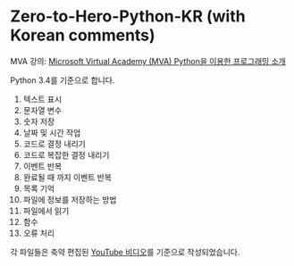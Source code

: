 # Zero-to-Hero-Python-KR (with Korean comments)

MVA 강의: [Microsoft Virtual Academy (MVA) Python을 이용한 프로그래밍 소개](https://mva.microsoft.com/ko/training-courses/python%EC%9D%84-%EC%82%AC%EC%9A%A9%ED%95%9C-%ED%94%84%EB%A1%9C%EA%B7%B8%EB%9E%98%EB%B0%8D-%EC%86%8C%EA%B0%9C-8360) 

Python 3.4를 기준으로 합니다.

1. 텍스트 표시
2. 문자열 변수
3. 숫자 저장
4. 날짜 및 시간 작업
5. 코드로 결정 내리기
6. 코드로 복잡한 결정 내리기
7. 이벤트 반복
8. 완료될 때 까지 이벤트 반복
9. 목록 기억
10. 파일에 정보를 저장하는 방법
11. 파일에서 읽기
12. 함수
13. 오류 처리
 
각 파일들은 축약 편집된 [YouTube 비디오](https://www.youtube.com/watch?v=emY34tSKXc4)를 기준으로 작성되었습니다.


